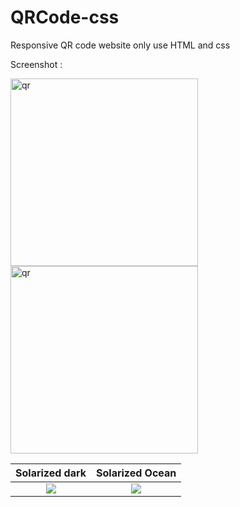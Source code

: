 # QRCode-css
Responsive QR code website only use HTML and css

Screenshot : 

<p float="left">
  <img src="https://ik.imagekit.io/gieykury1/mobile.png?updatedAt=1694436768342" alt="qr" width="300"/>
  <img src="https://ik.imagekit.io/gieykury1/mobile%20(1).png?updatedAt=1694436768456" alt="qr" height="300"/>
</p>

Solarized dark             |  Solarized Ocean
:-------------------------:|:-------------------------:
![](https://ik.imagekit.io/gieykury1/mobile%20(1).png?updatedAt=1694436768456)  |  ![](https://ik.imagekit.io/gieykury1/mobile%20(1).png?updatedAt=1694436768456)
